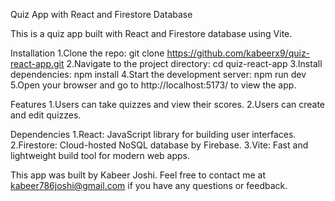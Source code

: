 Quiz App with React and Firestore Database

This is a quiz app built with React and Firestore database using Vite.

Installation
1.Clone the repo: git clone https://github.com/kabeerx9/quiz-react-app.git
2.Navigate to the project directory: cd quiz-react-app
3.Install dependencies: npm install
4.Start the development server: npm run dev
5.Open your browser and go to http://localhost:5173/ to view the app.

Features
1.Users can take quizzes and view their scores.
2.Users can create and edit quizzes.

Dependencies
1.React: JavaScript library for building user interfaces.
2.Firestore: Cloud-hosted NoSQL database by Firebase.
3.Vite: Fast and lightweight build tool for modern web apps.

This app was built by Kabeer Joshi. Feel free to contact me at kabeer786joshi@gmail.com if you have any questions or feedback.
